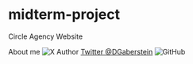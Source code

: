 # midterm-project
Circle Agency Website

About me
![X](https://img.shields.io/badge/X-%23000000.svg?style=for-the-badge&logo=X&logoColor=white)
Author <a href="twitter.com/DGaberstein" rel="nofollow">Twitter @DGaberstein</a>
![GitHub](https://img.shields.io/badge/github-%23121011.svg?style=for-the-badge&logo=github&logoColor=white)

